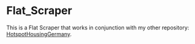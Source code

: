 # Flat_Scraper

This is a Flat Scraper that works in conjunction with my other repository: [HotspotHousingGermany](https://github.com/Arthlight/HotspotHousingGermany).

